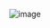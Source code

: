 ![image](https://github.com/qjcai/CoffeeShop/assets/134228600/077046cb-1d0c-438a-b783-e79785b79f81)
